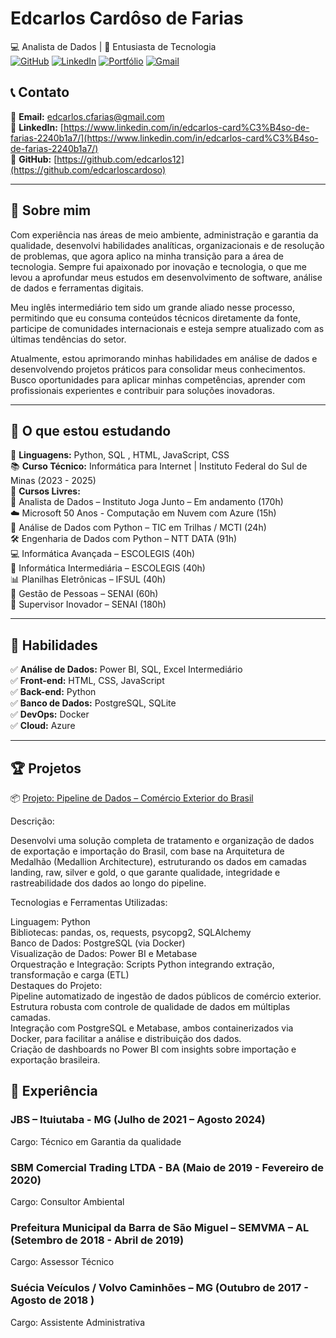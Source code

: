 # **Edcarlos Cardôso de Farias**  
💻 Analista de Dados | 🚀 Entusiasta de Tecnologia  
[![GitHub](https://img.shields.io/badge/GitHub-000?style=for-the-badge&logo=github&logoColor=white)](https://github.com/edcarloscardoso) 
[![LinkedIn](https://img.shields.io/badge/LinkedIn-0077B5?style=for-the-badge&logo=linkedin&logoColor=white)](https://www.linkedin.com/in/edcarlos-card%C3%B4so-de-farias-2240b1a7/) 
[![Portfólio](https://img.shields.io/badge/Portfólio-00BFFF?style=for-the-badge)](https://github.com/edcarlos12/Portf-lio) 
[![Gmail](https://img.shields.io/badge/Gmail-D14836?style=for-the-badge&logo=gmail&logoColor=white)](mailto:edcarlos.cfarias@gmail.com)


## 📞 Contato  
📧 **Email:** edcarlos.cfarias@gmail.com  
💼 **LinkedIn:** [https://www.linkedin.com/in/edcarlos-card%C3%B4so-de-farias-2240b1a7/](https://www.linkedin.com/in/edcarlos-card%C3%B4so-de-farias-2240b1a7/)  
🚀 **GitHub:** [https://github.com/edcarlos12](https://github.com/edcarloscardoso)  

---

## 🚀 Sobre mim  
Com experiência nas áreas de meio ambiente, administração e garantia da qualidade, desenvolvi habilidades analíticas, organizacionais e de resolução de problemas, que agora aplico na minha transição para a área de tecnologia. Sempre fui apaixonado por inovação e tecnologia, o que me levou a aprofundar meus estudos em desenvolvimento de software, análise de dados e ferramentas digitais.

Meu inglês intermediário tem sido um grande aliado nesse processo, permitindo que eu consuma conteúdos técnicos diretamente da fonte, participe de comunidades internacionais e esteja sempre atualizado com as últimas tendências do setor.

Atualmente, estou aprimorando minhas habilidades em análise de dados e desenvolvendo projetos práticos para consolidar meus conhecimentos. Busco oportunidades para aplicar minhas competências, aprender com profissionais experientes e contribuir para soluções inovadoras.




---

## 📌 O que estou estudando  
🎯 **Linguagens:** Python, SQL , HTML, JavaScript, CSS  
📚 **Curso Técnico:** Informática para Internet | Instituto Federal do Sul de Minas  (2023 - 2025)  
📖 **Cursos Livres:**  
🎯 Analista de Dados – Instituto Joga Junto – Em andamento (170h)  
☁️ Microsoft 50 Anos - Computação em Nuvem com Azure (15h)  
🐍 Análise de Dados com Python – TIC em Trilhas / MCTI (24h)  
🛠️ Engenharia de Dados com Python – NTT DATA (91h)  
💻 Informática Avançada – ESCOLEGIS (40h)  
🧰 Informática Intermediária – ESCOLEGIS (40h)  
📊 Planilhas Eletrônicas – IFSUL (40h)  
👥 Gestão de Pessoas – SENAI (60h)  
🚀 Supervisor Inovador – SENAI (180h)  

---

## 🔧 Habilidades  
✅ **Análise de Dados:** Power BI, SQL, Excel Intermediário  
✅ **Front-end:** HTML, CSS, JavaScript  
✅ **Back-end:** Python  
✅ **Banco de Dados:** PostgreSQL, SQLite  
✅ **DevOps:** Docker  
✅ **Cloud:** Azure  

---

## 🏆 Projetos  

📦 [Projeto: Pipeline de Dados – Comércio Exterior do Brasil](https://github.com/edcarloscardoso/Data-Analytics-Comercio-Exterior)

Descrição:

Desenvolvi uma solução completa de tratamento e organização de dados de exportação e importação do Brasil, com base na Arquitetura de Medalhão (Medallion Architecture), estruturando os dados em camadas landing, raw, silver e gold, o que garante qualidade, integridade e rastreabilidade dos dados ao longo do pipeline.

Tecnologias e Ferramentas Utilizadas:  

Linguagem: Python  
Bibliotecas: pandas, os, requests, psycopg2, SQLAlchemy  
Banco de Dados: PostgreSQL (via Docker)  
Visualização de Dados: Power BI e Metabase  
Orquestração e Integração: Scripts Python integrando extração, transformação e carga (ETL)  
Destaques do Projeto:  
Pipeline automatizado de ingestão de dados públicos de comércio exterior.  
Estrutura robusta com controle de qualidade de dados em múltiplas camadas.  
Integração com PostgreSQL e Metabase, ambos containerizados via Docker, para facilitar a análise e distribuição dos dados.  
Criação de dashboards no Power BI com insights sobre importação e exportação brasileira.  


## 💼 Experiência  

### **JBS – Ituiutaba - MG** (Julho de 2021 – Agosto 2024)
Cargo: Técnico em Garantia da qualidade 


### **SBM Comercial Trading LTDA - BA** (Maio de 2019 - Fevereiro de 2020)
Cargo: Consultor Ambiental 


### **Prefeitura Municipal da Barra de São Miguel – SEMVMA – AL** (Setembro de 2018 - Abril de 2019)
Cargo: Assessor Técnico 

 
### **Suécia Veículos / Volvo Caminhões – MG** (Outubro de 2017 - Agosto de 2018 )
Cargo: Assistente Administrativa 


